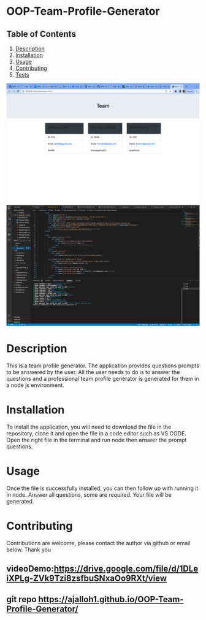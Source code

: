 # OOP-Team-Profile-Generator

## Table of Contents

1. [Description](#description)
2. [Installation](#installation)
3. [Usage](#usage)
5. [Contributing](#contributing)
6. [Tests](#tests)

![Image1](./assets/img1.png)
![Image2](./assets/img2.png)
# Description
This is a team profile generator. The application provides questions prompts to be answered by the user. 
All the user needs to do is to answer the questions and a professional team profile generator is generated for them in a node js environment.

# Installation
To install the application, you will need to download the file in the repository, clone it and open the file in a code editor such as VS CODE.
 Open the right file in the terminal and run node then answer the prompt questions.

# Usage
Once the file is successfully installed, you can then follow up with running it in node. Answer all questions, some are required. 
Your file will be generated.
# Contributing
Contributions are welcome, please contact the author via github or email below. Thank you


## videoDemo:https://drive.google.com/file/d/1DLeiXPLg-ZVk9Tzi8zsfbuSNxaOo9RXt/view
## git repo https://ajalloh1.github.io/OOP-Team-Profile-Generator/
